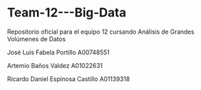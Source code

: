 # Team-12---Big-Data
Repositorio oficial para el equipo 12 cursando Análisis de Grandes Volúmenes de Datos

José Luis Fabela Portillo A00748551

Artemio Baños Valdez A01022631

Ricardo Daniel Espinosa Castillo A01139318
